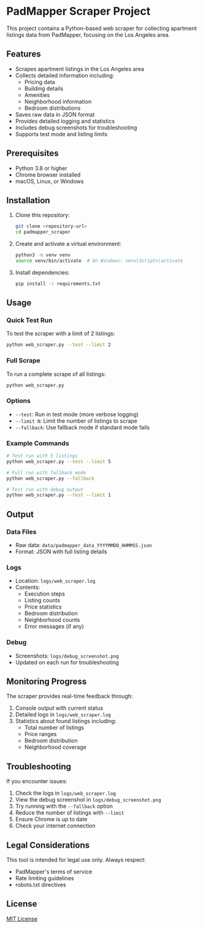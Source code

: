 # PadMapper Scraper Project

This project contains a Python-based web scraper for collecting apartment listings data from PadMapper, focusing on the Los Angeles area.

## Features

- Scrapes apartment listings in the Los Angeles area
- Collects detailed information including:
  - Pricing data
  - Building details
  - Amenities
  - Neighborhood information
  - Bedroom distributions
- Saves raw data in JSON format
- Provides detailed logging and statistics
- Includes debug screenshots for troubleshooting
- Supports test mode and listing limits

## Prerequisites

- Python 3.8 or higher
- Chrome browser installed
- macOS, Linux, or Windows

## Installation

1. Clone this repository:
   ```bash
   git clone <repository-url>
   cd padmapper_scraper
   ```

2. Create and activate a virtual environment:
   ```bash
   python3 -m venv venv
   source venv/bin/activate  # On Windows: venv\Scripts\activate
   ```

3. Install dependencies:
   ```bash
   pip install -r requirements.txt
   ```

## Usage

### Quick Test Run
To test the scraper with a limit of 2 listings:
```bash
python web_scraper.py --test --limit 2
```

### Full Scrape
To run a complete scrape of all listings:
```bash
python web_scraper.py
```

### Options
- `--test`: Run in test mode (more verbose logging)
- `--limit N`: Limit the number of listings to scrape
- `--fallback`: Use fallback mode if standard mode fails

### Example Commands
```bash
# Test run with 5 listings
python web_scraper.py --test --limit 5

# Full run with fallback mode
python web_scraper.py --fallback

# Test run with debug output
python web_scraper.py --test --limit 1
```

## Output

### Data Files
- Raw data: `data/padmapper_data_YYYYMMDD_HHMMSS.json`
- Format: JSON with full listing details

### Logs
- Location: `logs/web_scraper.log`
- Contents:
  - Execution steps
  - Listing counts
  - Price statistics
  - Bedroom distribution
  - Neighborhood counts
  - Error messages (if any)

### Debug
- Screenshots: `logs/debug_screenshot.png`
- Updated on each run for troubleshooting

## Monitoring Progress

The scraper provides real-time feedback through:
1. Console output with current status
2. Detailed logs in `logs/web_scraper.log`
3. Statistics about found listings including:
   - Total number of listings
   - Price ranges
   - Bedroom distribution
   - Neighborhood coverage

## Troubleshooting

If you encounter issues:

1. Check the logs in `logs/web_scraper.log`
2. View the debug screenshot in `logs/debug_screenshot.png`
3. Try running with the `--fallback` option
4. Reduce the number of listings with `--limit`
5. Ensure Chrome is up to date
6. Check your internet connection

## Legal Considerations

This tool is intended for legal use only. Always respect:
- PadMapper's terms of service
- Rate limiting guidelines
- robots.txt directives

## License

[MIT License](LICENSE) 